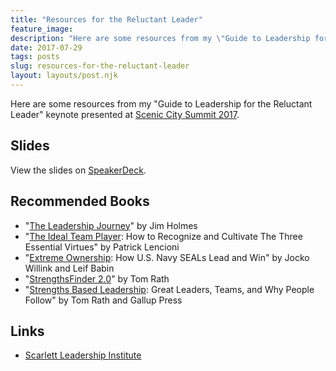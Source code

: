 ```yaml
---
title: "Resources for the Reluctant Leader"
feature_image: 
description: "Here are some resources from my \"Guide to Leadership for the Reluctant Leader\" keynote presented at Scenic City Summit 2017."
date: 2017-07-29
tags: posts
slug: resources-for-the-reluctant-leader
layout: layouts/post.njk
---
```


Here are some resources from my "Guide to Leadership for the Reluctant Leader" keynote presented at [Scenic City Summit 2017](https://www.sceniccitysummit.com/).

## Slides

View the slides on [SpeakerDeck](https://speakerdeck.com/reverentgeek/scenic-city-summit-2017-keynote-leadership-for-the-reluctant-leader).

## Recommended Books

* "[The Leadership Journey](https://leanpub.com/theleadershipjourney)" by Jim Holmes
* "[The Ideal Team Player](https://www.amazon.com/Ideal-Team-Player-Recognize-Cultivate-ebook/dp/B01B6AEJJ0/ref=sr_1_1?ie=UTF8&qid=1500747845&sr=8-1&keywords=the+ideal+team+player): How to Recognize and Cultivate The Three Essential Virtues" by Patrick Lencioni
* "[Extreme Ownership](https://www.amazon.com/Extreme-Ownership-U-S-Navy-SEALs-ebook/dp/B00VE4Y0Z2): How U.S. Navy SEALs Lead and Win" by Jocko Willink and Leif Babin
* "[StrengthsFinder 2.0](https://www.amazon.com/StrengthsFinder-2-0-Tom-Rath-ebook/dp/B001CDZZI6)" by Tom Rath
* "[Strengths Based Leadership](https://www.amazon.com/Strengths-Based-Leadership-Leaders-People-ebook/dp/B001RIYUOG): Great Leaders, Teams, and Why People Follow" by Tom Rath and Gallup Press

## Links

* [Scarlett Leadership Institute](http://www.scarlettleadership.com/)
